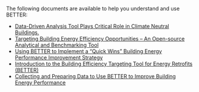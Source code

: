 The following documents are available to help you understand and use BETTER:

- [Data-Driven Analysis Tool Plays Critical Role in Climate Neutral Buildings. <span class="ml-1 align-center"><i class="fas fa-external-link-alt"></i></span>](https://eta.lbl.gov/publications/data-driven-analysis-tool-plays)
- [Targeting Building Energy Efficiency Opportunities – An Open-source Analytical and Benchmarking Tool <span class="ml-1 align-center"><i class="fas fa-external-link-alt"></i></span>](https://better.lbl.gov/media/template/ASHRAE_conference_paper.pdf)
- [Using BETTER to Implement a “Quick Wins” Building Energy Performance Improvement Strategy <span class="ml-1 align-center"><i class="fas fa-external-link-alt"></i></span>](https://www.youtube.com/watch?v=Hmql1czkhXE)
- [Introduction to the Building Efficiency Targeting Tool for Energy Retrofits (BETTER) <span class="ml-1 align-center"><i class="fas fa-external-link-alt"></i></span>](https://attendee.gotowebinar.com/recording/5130560257504060939)
- [Collecting and Preparing Data to Use BETTER to Improve Building Energy Performance <span class="ml-1 align-center"><i class="fas fa-external-link-alt"></i></span>](https://www.youtube.com/watch?v=Z7DbIRSRGUc&feature=youtu.be)

<!-- - [Marketing Snapshot](link_coming_soon) -->
